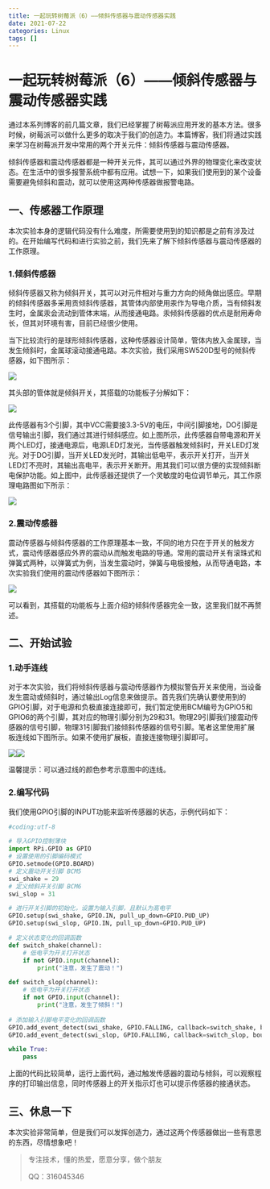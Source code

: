 ```yaml
---
title: 一起玩转树莓派（6）——倾斜传感器与震动传感器实践
date: 2021-07-22
categories: Linux
tags: []
---
```

# 一起玩转树莓派（6）——倾斜传感器与震动传感器实践

通过本系列博客的前几篇文章，我们已经掌握了树莓派应用开发的基本方法。很多时候，树莓派可以做什么更多的取决于我们的创造力。本篇博客，我们将通过实践来学习在树莓派开发中常用的两个开关元件：倾斜传感器与震动传感器。

倾斜传感器和震动传感器都是一种开关元件，其可以通过外界的物理变化来改变状态。在生活中的很多报警系统中都有应用。试想一下，如果我们使用到的某个设备需要避免倾斜和震动，就可以使用这两种传感器做报警电路。

## 一、传感器工作原理

本次实验本身的逻辑代码没有什么难度，所需要使用到的知识都是之前有涉及过的。在开始编写代码和进行实验之前，我们先来了解下倾斜传感器与震动传感器的工作原理。

### 1.倾斜传感器

倾斜传感器又称为倾斜开关，其可以对元件相对与重力方向的倾角做出感应。早期的倾斜传感器多采用贡倾斜传感器，其管体内部使用汞作为导电介质，当有倾斜发生时，金属汞会流动到管体末端，从而接通电路。汞倾斜传感器的优点是耐用寿命长，但其对环境有害，目前已经很少使用。

当下比较流行的是球形倾斜传感器，这种传感器设计简单，管体内放入金属球，当发生倾斜时，金属球滚动接通电路。本次实验，我们采用SW520D型号的倾斜传感器，如下图所示：

![](https://oscimg.oschina.net/oscnet/up-a45d80a0e27227f6012078d5e53e2155c1f.png)

其头部的管体就是倾斜开关，其搭载的功能板子分解如下：

![](https://oscimg.oschina.net/oscnet/up-e6a48bb29adce3c84957734634c2faa115c.png)

此传感器有3个引脚，其中VCC需要接3.3-5V的电压，中间引脚接地，DO引脚是信号输出引脚，我们通过其进行倾斜感应。如上图所示，此传感器自带电源和开关两个LED灯，接通电源后，电源LED灯发光，当传感器触发倾斜时，开关LED灯发光。对于DO引脚，当开关LED发光时，其输出低电平，表示开关打开，当开关LED灯不亮时，其输出高电平，表示开关断开。用其我们可以很方便的实现倾斜断电保护功能。如上图中，此传感器还提供了一个灵敏度的电位调节单元，其工作原理电路图如下所示：

![](https://oscimg.oschina.net/oscnet/up-2ed40bcc19a9ac940fc584a7e9d8f02e20f.png)

### 2.震动传感器

震动传感器与倾斜传感器的工作原理基本一致，不同的地方只在于开关的触发方式，震动传感器感应外界的震动从而触发电路的导通。常用的震动开关有滚珠式和弹簧式两种，以弹簧式为例，当发生震动时，弹簧与电极接触，从而导通电路，本次实验我们使用的震动传感器如下图所示：

![](https://oscimg.oschina.net/oscnet/up-0827fc0c58a70c552c50d42a1b1c6513f48.png)

可以看到，其搭载的功能板与上面介绍的倾斜传感器完全一致，这里我们就不再赘述。

## 二、开始试验

### 1.动手连线

对于本次实验，我们将倾斜传感器与震动传感器作为模拟警告开关来使用，当设备发生震动或倾斜时，通过输出Log信息来做提示。首先我们先确认要使用到的GPIO引脚，对于电源和负极直接连接即可，我们暂定使用BCM编号为GPIO5和GPIO6的两个引脚，其对应的物理引脚分别为29和31。物理29引脚我们接震动传感器的信号引脚，物理31引脚我们接倾斜传感器的信号引脚。笔者这里使用扩展板连线如下图所示。如果不使用扩展板，直接连接物理引脚即可。

![](https://oscimg.oschina.net/oscnet/up-8f2ac764562a3fc4ff5d75a1946194694a9.JPEG)![](https://oscimg.oschina.net/oscnet/up-99cba85dc7b2cc2062a61df69c1e31ca41d.JPEG)

温馨提示：可以通过线的颜色参考示意图中的连线。

### 2.编写代码

我们使用GPIO引脚的INPUT功能来监听传感器的状态，示例代码如下：

```python
#coding:utf-8

# 导入GPIO控制薄块
import RPi.GPIO as GPIO
# 设置使用的引脚编码模式
GPIO.setmode(GPIO.BOARD)
# 定义震动开关引脚 BCM5
swi_shake = 29
# 定义倾斜开关引脚 BCM6
swi_slop = 31

# 进行开关引脚的初始化，设置为输入引脚，且默认为高电平
GPIO.setup(swi_shake, GPIO.IN, pull_up_down=GPIO.PUD_UP)
GPIO.setup(swi_slop, GPIO.IN, pull_up_down=GPIO.PUD_UP)

# 定义状态变化的回调函数
def switch_shake(channel):
    # 低电平为开关打开状态
    if not GPIO.input(channel):
        print("注意，发生了震动！")

def switch_slop(channel):
    # 低电平为开关打开状态
    if not GPIO.input(channel):
        print("注意，发生了倾斜！")    
    
# 添加输入引脚电平变化的回调函数
GPIO.add_event_detect(swi_shake, GPIO.FALLING, callback=switch_shake, bouncetime=200)
GPIO.add_event_detect(swi_slop, GPIO.FALLING, callback=switch_slop, bouncetime=200)

while True:
    pass
```

上面的代码比较简单，运行上面代码，通过触发传感器的震动与倾斜，可以观察程序的打印输出信息，同时传感器上的开关指示灯也可以提示传感器的接通状态。

## 三、休息一下

本次实验非常简单，但是我们可以发挥创造力，通过这两个传感器做出一些有意思的东西，尽情想象吧！

> 专注技术，懂的热爱，愿意分享，做个朋友
> 
> QQ：316045346
